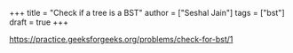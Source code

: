 +++
title = "Check if a tree is a BST"
author = ["Seshal Jain"]
tags = ["bst"]
draft = true
+++

<https://practice.geeksforgeeks.org/problems/check-for-bst/1>
